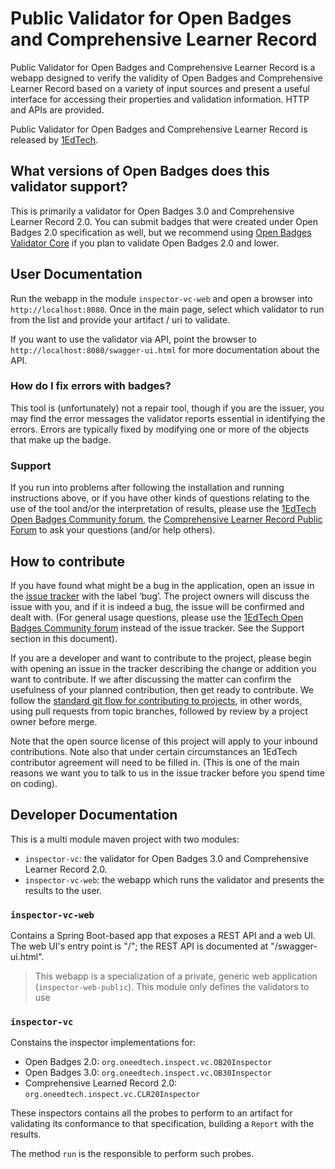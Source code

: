 # Public Validator for Open Badges and Comprehensive Learner Record

Public Validator for Open Badges and Comprehensive Learner Record is a webapp designed to verify the validity of Open Badges and Comprehensive Learner Record based on a variety of input sources and present a useful interface for accessing their properties and validation information. HTTP and APIs are provided.

Public Validator for Open Badges and Comprehensive Learner Record is released by [1EdTech](https://www.1edtech.org).

## What versions of Open Badges does this validator support?

This is primarily a validator for Open Badges 3.0 and Comprehensive Learner Record 2.0. You can submit badges that were created under Open Badges 2.0 specification as well, but we recommend using [Open Badges Validator Core](https://github.com/1EdTech/openbadges-validator-core) if you plan to validate Open Badges 2.0 and lower.

## User Documentation

Run the webapp in the module `inspector-vc-web` and open a browser into `http://localhost:8080`. Once in the main page, select which validator to run from the list and provide your artifact / uri to validate.

If you want to use the validator via API, point the browser to `http://localhost:8080/swagger-ui.html` for more documentation about the API.

### How do I fix errors with badges?

This tool is (unfortunately) not a repair tool, though if you are the issuer, you may find the error messages the validator reports essential in identifying the errors. Errors are typically fixed by modifying one or more of the objects that make up the badge.

### Support

If you run into problems after following the installation and running instructions above, or if you have other kinds of questions relating to the use of the tool and/or the interpretation of results, please use the [1EdTech Open Badges Community forum](https://www.imsglobal.org/forums/open-badges-community-forum/open-badges-community-discussion), the [Comprehensive Learner Record Public Forum](https://www.imsglobal.org/forums/ims-glc-public-forums-and-resources/comprehensive-learner-record-public-forum) to ask your questions (and/or help others).

## How to contribute

If you have found what might be a bug in the application, open an issue in the [issue tracker](https://github.com/1edtech/vc-public-validator/issues) with the label ‘bug’. The project owners will discuss the issue with you, and if it is indeed a bug, the issue will be confirmed and dealt with. (For general usage questions, please use the [1EdTech Open Badges Community forum](https://www.imsglobal.org/forums/open-badges-community-forum/open-badges-community-discussion) instead of the issue tracker. See the Support section in this document).

If you are a developer and want to contribute to the project, please begin with opening an issue in the tracker describing the change or addition you want to contribute. If we after discussing the matter can confirm the usefulness of your planned contribution, then get ready to contribute. We follow the [standard git flow for contributing to projects](https://git-scm.com/book/en/v2/GitHub-Contributing-to-a-Project), in other words, using pull requests from topic branches, followed by review by a project owner before merge.

Note that the open source license of this project will apply to your inbound contributions. Note also that under certain circumstances an 1EdTech contributor agreement will need to be filled in. (This is one of the main reasons we want you to talk to us in the issue tracker before you spend time on coding).

## Developer Documentation

This is a multi module maven project with two modules:

- `inspector-vc`: the validator for Open Badges 3.0 and Comprehensive Learner Record 2.0.
- `inspector-vc-web`: the webapp which runs the validator and presents the results to the user.


### `inspector-vc-web`

Contains a Spring Boot-based app that exposes a REST API and a web UI. The web UI's
entry point is "/"; the REST API is documented at "/swagger-ui.html".

> This webapp is a specialization of a private, generic web application (`inspector-web-public`). This module only defines the validators to use

### `inspector-vc`

Constains the inspector implementations for:

- Open Badges 2.0: `org.oneedtech.inspect.vc.OB20Inspector`
- Open Badges 3.0: `org.oneedtech.inspect.vc.OB30Inspector`
- Comprehensive Learned Record 2.0: `org.oneedtech.inspect.vc.CLR20Inspector`

These inspectors contains all the probes to perform to an artifact for validating its conformance to that specification, building a `Report` with the results.

The method `run` is the responsible to perform such probes.